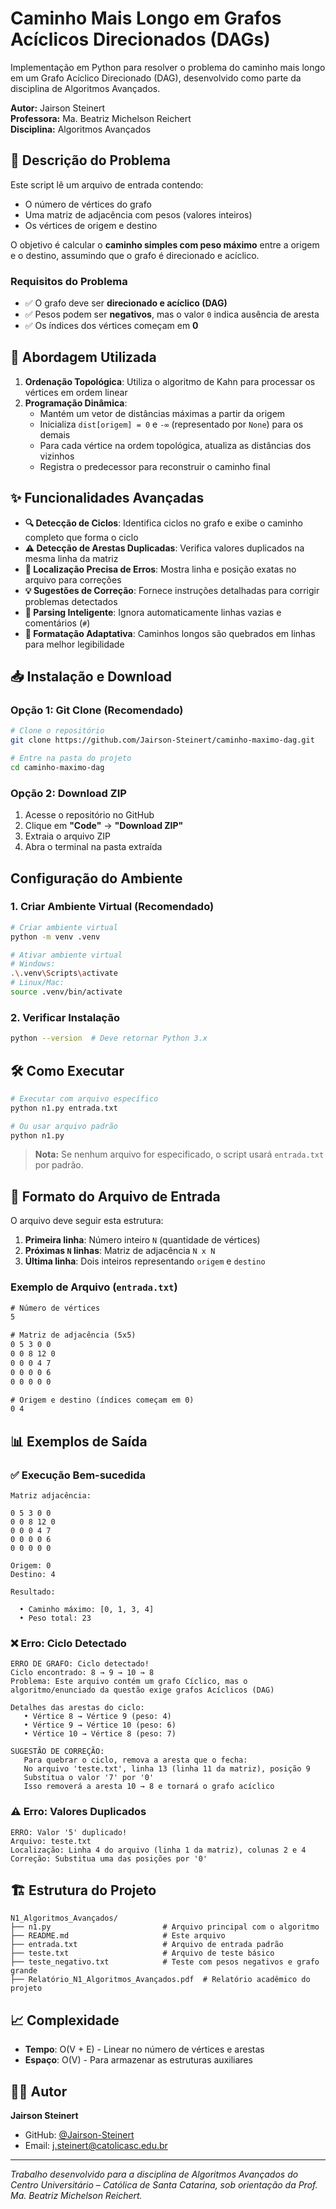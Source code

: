 # Caminho Mais Longo em Grafos Acíclicos Direcionados (DAGs)

Implementação em Python para resolver o problema do caminho mais longo em um Grafo Acíclico Direcionado (DAG), desenvolvido como parte da disciplina de Algoritmos Avançados.

**Autor:** Jairson Steinert  
**Professora:** Ma. Beatriz Michelson Reichert  
**Disciplina:** Algoritmos Avançados

## 📜 Descrição do Problema

Este script lê um arquivo de entrada contendo:
- O número de vértices do grafo
- Uma matriz de adjacência com pesos (valores inteiros) 
- Os vértices de origem e destino

O objetivo é calcular o **caminho simples com peso máximo** entre a origem e o destino, assumindo que o grafo é direcionado e acíclico.

### Requisitos do Problema

- ✅ O grafo deve ser **direcionado e acíclico (DAG)**
- ✅ Pesos podem ser **negativos**, mas o valor `0` indica ausência de aresta
- ✅ Os índices dos vértices começam em **0**

## 🧠 Abordagem Utilizada

1. **Ordenação Topológica**: Utiliza o algoritmo de Kahn para processar os vértices em ordem linear
2. **Programação Dinâmica**: 
   - Mantém um vetor de distâncias máximas a partir da origem
   - Inicializa `dist[origem] = 0` e `-∞` (representado por `None`) para os demais
   - Para cada vértice na ordem topológica, atualiza as distâncias dos vizinhos
   - Registra o predecessor para reconstruir o caminho final

## ✨ Funcionalidades Avançadas

- **🔍 Detecção de Ciclos**: Identifica ciclos no grafo e exibe o caminho completo que forma o ciclo
- **⚠️ Detecção de Arestas Duplicadas**: Verifica valores duplicados na mesma linha da matriz
- **📍 Localização Precisa de Erros**: Mostra linha e posição exatas no arquivo para correções
- **💡 Sugestões de Correção**: Fornece instruções detalhadas para corrigir problemas detectados
- **📝 Parsing Inteligente**: Ignora automaticamente linhas vazias e comentários (`#`)
- **🎨 Formatação Adaptativa**: Caminhos longos são quebrados em linhas para melhor legibilidade

## 📥 Instalação e Download

### Opção 1: Git Clone (Recomendado)

```bash
# Clone o repositório
git clone https://github.com/Jairson-Steinert/caminho-maximo-dag.git

# Entre na pasta do projeto
cd caminho-maximo-dag
```

### Opção 2: Download ZIP

1. Acesse o repositório no GitHub
2. Clique em **"Code"** → **"Download ZIP"**
3. Extraia o arquivo ZIP
4. Abra o terminal na pasta extraída

## Configuração do Ambiente

### 1. Criar Ambiente Virtual (Recomendado)

```bash
# Criar ambiente virtual
python -m venv .venv

# Ativar ambiente virtual
# Windows:
.\.venv\Scripts\activate
# Linux/Mac:
source .venv/bin/activate
```

### 2. Verificar Instalação

```bash
python --version  # Deve retornar Python 3.x
```

## 🛠️ Como Executar

```bash
# Executar com arquivo específico
python n1.py entrada.txt

# Ou usar arquivo padrão
python n1.py
```

> **Nota:** Se nenhum arquivo for especificado, o script usará `entrada.txt` por padrão.

## 📁 Formato do Arquivo de Entrada

O arquivo deve seguir esta estrutura:

1. **Primeira linha**: Número inteiro `N` (quantidade de vértices)
2. **Próximas `N` linhas**: Matriz de adjacência `N x N`
3. **Última linha**: Dois inteiros representando `origem` e `destino`

### Exemplo de Arquivo (`entrada.txt`)

```txt
# Número de vértices
5

# Matriz de adjacência (5x5)
0 5 3 0 0
0 0 8 12 0
0 0 0 4 7
0 0 0 0 6
0 0 0 0 0

# Origem e destino (índices começam em 0)
0 4
```

## 📊 Exemplos de Saída

### ✅ Execução Bem-sucedida

```
Matriz adjacência:

0 5 3 0 0
0 0 8 12 0
0 0 0 4 7
0 0 0 0 6
0 0 0 0 0

Origem: 0
Destino: 4

Resultado:

  • Caminho máximo: [0, 1, 3, 4]
  • Peso total: 23
```

### ❌ Erro: Ciclo Detectado

```
ERRO DE GRAFO: Ciclo detectado!
Ciclo encontrado: 8 → 9 → 10 → 8
Problema: Este arquivo contém um grafo Cíclico, mas o algoritmo/enunciado da questão exige grafos Acíclicos (DAG)

Detalhes das arestas do ciclo:
   • Vértice 8 → Vértice 9 (peso: 4)
   • Vértice 9 → Vértice 10 (peso: 6)
   • Vértice 10 → Vértice 8 (peso: 7)

SUGESTÃO DE CORREÇÃO:
   Para quebrar o ciclo, remova a aresta que o fecha:
   No arquivo 'teste.txt', linha 13 (linha 11 da matriz), posição 9
   Substitua o valor '7' por '0'
   Isso removerá a aresta 10 → 8 e tornará o grafo acíclico
```

### ⚠️ Erro: Valores Duplicados

```
ERRO: Valor '5' duplicado!
Arquivo: teste.txt
Localização: Linha 4 do arquivo (linha 1 da matriz), colunas 2 e 4
Correção: Substitua uma das posições por '0'
```

## 🏗️ Estrutura do Projeto

```
N1_Algoritmos_Avançados/
├── n1.py                         # Arquivo principal com o algoritmo
├── README.md                     # Este arquivo
├── entrada.txt                   # Arquivo de entrada padrão
├── teste.txt                     # Arquivo de teste básico
├── teste_negativo.txt            # Teste com pesos negativos e grafo grande
├── Relatório_N1_Algoritmos_Avançados.pdf  # Relatório acadêmico do projeto
```

## 📈 Complexidade

- **Tempo**: O(V + E) - Linear no número de vértices e arestas
- **Espaço**: O(V) - Para armazenar as estruturas auxiliares

## 👨‍💻 Autor

**Jairson Steinert**
- GitHub: [@Jairson-Steinert](https://github.com/Jairson-Steinert)
- Email: j.steinert@catolicasc.edu.br

---

*Trabalho desenvolvido para a disciplina de Algoritmos Avançados do Centro Universitário – Católica de Santa Catarina, sob orientação da Prof. Ma. Beatriz Michelson Reichert.*
